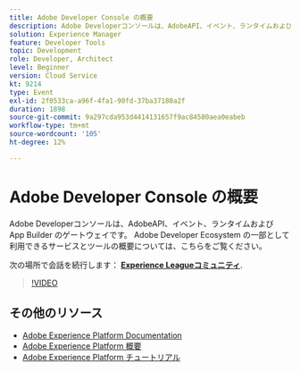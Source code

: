 ```yaml
---
title: Adobe Developer Console の概要
description: Adobe Developerコンソールは、AdobeAPI、イベント、ランタイムおよび App Builder のゲートウェイです。 Adobe Developer Ecosystem の一部として利用できるサービスとツールの概要については、こちらをご覧ください。
solution: Experience Manager
feature: Developer Tools
topic: Development
role: Developer, Architect
level: Beginner
version: Cloud Service
kt: 9214
type: Event
exl-id: 2f0533ca-a96f-4fa1-90fd-37ba37180a2f
duration: 1898
source-git-commit: 9a297cda953d4414131657f9ac84580aea0eabeb
workflow-type: tm+mt
source-wordcount: '105'
ht-degree: 12%

---
```


# Adobe Developer Console の概要

Adobe Developerコンソールは、AdobeAPI、イベント、ランタイムおよび App Builder のゲートウェイです。 Adobe Developer Ecosystem の一部として利用できるサービスとツールの概要については、こちらをご覧ください。

次の場所で会話を続行します： **[Experience Leagueコミュニティ](https://adobe.ly/2Y2DDld)**.

>[!VIDEO](https://video.tv.adobe.com/v/337771/?quality=12&learn=on&hidetitle=true)

## その他のリソース

- [Adobe Experience Platform Documentation](https://experienceleague.adobe.com/docs/experience-platform.html?lang=ja)
- [Adobe Experience Platform 概要](https://experienceleague.adobe.com/docs/experience-platform/landing/home.html?lang=ja)
- [Adobe Experience Platform チュートリアル](https://experienceleague.adobe.com/docs/platform-learn/tutorials/overview.html?lang=ja)
